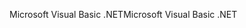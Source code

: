 <span data-ttu-id="bf199-101">Microsoft Visual Basic .NET</span><span class="sxs-lookup"><span data-stu-id="bf199-101">Microsoft Visual Basic .NET</span></span>